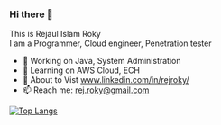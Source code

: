 ### Hi there 👋
This is Rejaul Islam Roky <br>
I am a Programmer, Cloud engineer, Penetration tester


- 🔭 Working on Java, System Administration
- 🌱 Learning on AWS Cloud, ECH
- 💬 About to Vist www.linkedin.com/in/rejroky/
- 📫 Reach me: rej.roky@gmail.com

[![Top Langs](https://github-readme-stats.vercel.app/api/top-langs/?username=rejRoky&layout=compact&langs_count=15&theme=default)](https://github.com/DenverCoder1/github-readme-streak-stats)
